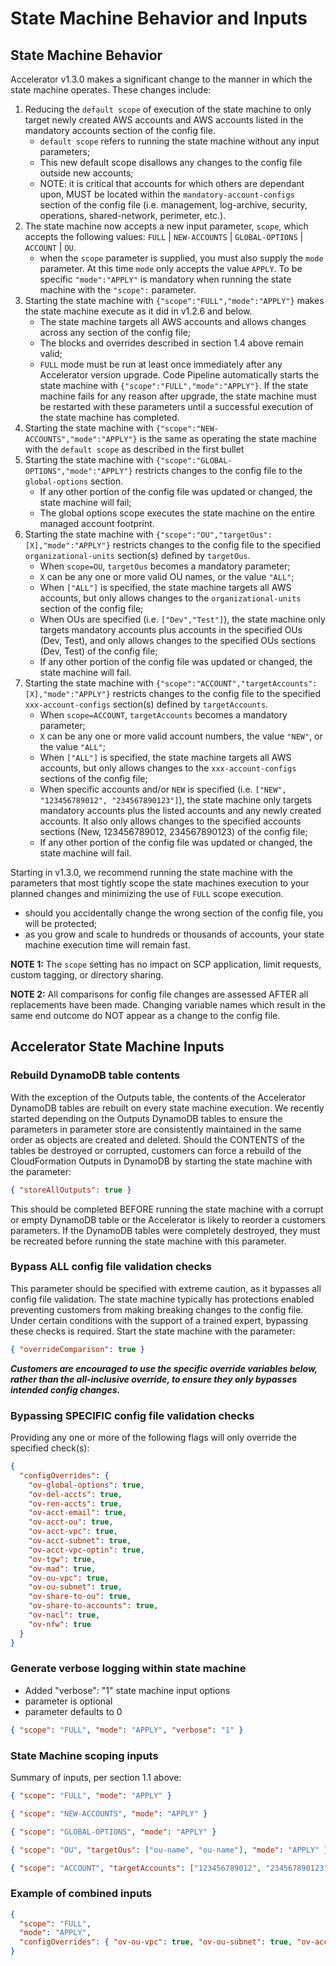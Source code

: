 # **State Machine Behavior and Inputs**

## State Machine Behavior

Accelerator v1.3.0 makes a significant change to the manner in which the state machine operates. These changes include:

1. Reducing the `default scope` of execution of the state machine to only target newly created AWS accounts and AWS accounts listed in the mandatory accounts section of the config file.
   - `default scope` refers to running the state machine without any input parameters;
   - This new default scope disallows any changes to the config file outside new accounts;
   - NOTE: it is critical that accounts for which others are dependant upon, MUST be located within the `mandatory-account-configs` section of the config file (i.e. management, log-archive, security, operations, shared-network, perimeter, etc.).
2. The state machine now accepts a new input parameter, `scope`, which accepts the following values: `FULL` | `NEW-ACCOUNTS` | `GLOBAL-OPTIONS` | `ACCOUNT` | `OU`.
   - when the `scope` parameter is supplied, you must also supply the `mode` parameter. At this time `mode` only accepts the value `APPLY`. To be specific `"mode":"APPLY"` is mandatory when running the state machine with the `"scope":` parameter.
3. Starting the state machine with `{"scope":"FULL","mode":"APPLY"}` makes the state machine execute as it did in v1.2.6 and below.
   - The state machine targets all AWS accounts and allows changes across any section of the config file;
   - The blocks and overrides described in section 1.4 above remain valid;
   - `FULL` mode must be run at least once immediately after any Accelerator version upgrade. Code Pipeline automatically starts the state machine with `{"scope":"FULL","mode":"APPLY"}`. If the state machine fails for any reason after upgrade, the state machine must be restarted with these parameters until a successful execution of the state machine has completed.
4. Starting the state machine with `{"scope":"NEW-ACCOUNTS","mode":"APPLY"}` is the same as operating the state machine with the `default scope` as described in the first bullet
5. Starting the state machine with `{"scope":"GLOBAL-OPTIONS","mode":"APPLY"}` restricts changes to the config file to the `global-options` section.
   - If any other portion of the config file was updated or changed, the state machine will fail;
   - The global options scope executes the state machine on the entire managed account footprint.
6. Starting the state machine with `{"scope":"OU","targetOus":[X],"mode":"APPLY"}` restricts changes to the config file to the specified `organizational-units` section(s) defined by `targetOus`.
   - When `scope=OU`, `targetOus` becomes a mandatory parameter;
   - `X` can be any one or more valid OU names, or the value `"ALL"`;
   - When `["ALL"]` is specified, the state machine targets all AWS accounts, but only allows changes to the `organizational-units` section of the config file;
   - When OUs are specified (i.e. `["Dev","Test"]`), the state machine only targets mandatory accounts plus accounts in the specified OUs (Dev, Test), and only allows changes to the specified OUs sections (Dev, Test) of the config file;
   - If any other portion of the config file was updated or changed, the state machine will fail.
7. Starting the state machine with `{"scope":"ACCOUNT","targetAccounts":[X],"mode":"APPLY"}` restricts changes to the config file to the specified `xxx-account-configs` section(s) defined by `targetAccounts`.
   - When `scope=ACCOUNT`, `targetAccounts` becomes a mandatory parameter;
   - `X` can be any one or more valid account numbers, the value `"NEW"`, or the value `"ALL"`;
   - When `["ALL"]` is specified, the state machine targets all AWS accounts, but only allows changes to the `xxx-account-configs` sections of the config file;
   - When specific accounts and/or `NEW` is specified (i.e. `["NEW", "123456789012", "234567890123"]`), the state machine only targets mandatory accounts plus the listed accounts and any newly created accounts. It also only allows changes to the specified accounts sections (New, 123456789012, 234567890123) of the config file;
   - If any other portion of the config file was updated or changed, the state machine will fail.

Starting in v1.3.0, we recommend running the state machine with the parameters that most tightly scope the state machines execution to your planned changes and minimizing the use of `FULL` scope execution.

- should you accidentally change the wrong section of the config file, you will be protected;
- as you grow and scale to hundreds or thousands of accounts, your state machine execution time will remain fast.

**NOTE 1:** The `scope` setting has no impact on SCP application, limit requests, custom tagging, or directory sharing.

**NOTE 2:** All comparisons for config file changes are assessed AFTER all replacements have been made. Changing variable names which result in the same end outcome do NOT appear as a change to the config file.

## **Accelerator State Machine Inputs**

### Rebuild DynamoDB table contents

With the exception of the Outputs table, the contents of the Accelerator DynamoDB tables are rebuilt on every state machine execution. We recently started depending on the Outputs DynamoDB tables to ensure the parameters in parameter store are consistently maintained in the same order as objects are created and deleted. Should the CONTENTS of the tables be destroyed or corrupted, customers can force a rebuild of the CloudFormation Outputs in DynamoDB by starting the state machine with the parameter:

```json
{ "storeAllOutputs": true }
```

This should be completed BEFORE running the state machine with a corrupt or empty DynamoDB table or the Accelerator is likely to reorder a customers parameters. If the DynamoDB tables were completely destroyed, they must be recreated before running the state machine with this parameter.

### Bypass **ALL** config file validation checks

This parameter should be specified with extreme caution, as it bypasses all config file validation. The state machine typically has protections enabled preventing customers from making breaking changes to the config file. Under certain conditions with the support of a trained expert, bypassing these checks is required. Start the state machine with the parameter:

```json
{ "overrideComparison": true }
```

**_Customers are encouraged to use the specific override variables below, rather than the all-inclusive override, to ensure they only bypasses intended config changes._**

### Bypassing SPECIFIC config file validation checks

Providing any one or more of the following flags will only override the specified check(s):

```json
{
  "configOverrides": {
    "ov-global-options": true,
    "ov-del-accts": true,
    "ov-ren-accts": true,
    "ov-acct-email": true,
    "ov-acct-ou": true,
    "ov-acct-vpc": true,
    "ov-acct-subnet": true,
    "ov-acct-vpc-optin": true,
    "ov-tgw": true,
    "ov-mad": true,
    "ov-ou-vpc": true,
    "ov-ou-subnet": true,
    "ov-share-to-ou": true,
    "ov-share-to-accounts": true,
    "ov-nacl": true,
    "ov-nfw": true
  }
}
```

### Generate verbose logging within state machine

- Added "verbose": "1" state machine input options
- parameter is optional
- parameter defaults to 0

```json
{ "scope": "FULL", "mode": "APPLY", "verbose": "1" }
```

### State Machine scoping inputs

Summary of inputs, per section 1.1 above:

```json
{ "scope": "FULL", "mode": "APPLY" }
```

```json
{ "scope": "NEW-ACCOUNTS", "mode": "APPLY" }
```

```json
{ "scope": "GLOBAL-OPTIONS", "mode": "APPLY" }
```

```json
{ "scope": "OU", "targetOus": ["ou-name", "ou-name"], "mode": "APPLY" }
```

```json
{ "scope": "ACCOUNT", "targetAccounts": ["123456789012", "234567890123"], "mode": "APPLY" }
```

### Example of combined inputs

```json
{
  "scope": "FULL",
  "mode": "APPLY",
  "configOverrides": { "ov-ou-vpc": true, "ov-ou-subnet": true, "ov-acct-vpc": true }
}
```
